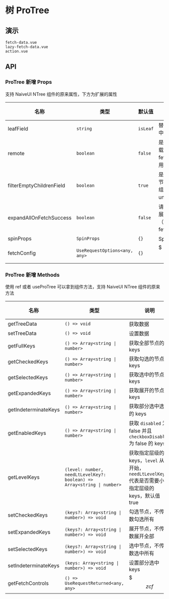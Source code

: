 # 树 ProTree

## 演示

```demo
fetch-data.vue
lazy-fetch-data.vue
action.vue
```

## API

### ProTree 新增 Props
<div class='inline-flex leading-5 text-sky-600 text-xs font-500  mb-16px px-3 py-1 bg-sky-400/10 rounded-full'>支持 NaiveUI NTree 组件的原来属性，下方为扩展的属性</div>

| 名称 | 类型 | 默认值 | 说明 | 版本 |
| --- | --- | --- | --- | --- |
| leafField | `string` | `isLeaf` | 替代 TreeOption 中的 isLeaf 字段 |  |
| remote | `boolean` | `false` | 是否为异步加载，搭配 fetchConfig 使用 |  |
| filterEmptyChildrenField | `boolean` | `true` | 是否过滤掉空子节点字段（空数组或者 undefined/null） |  |
| expandAllOnFetchSuccess | `boolean` | `false` | 请求成功后是否展开全部节点（搭配 fetchConfig） |  |
| spinProps | `SpinProps` | `{}` | Spin 组件属性 |  |
| fetchConfig | `UseRequestOptions<any, any>` | `{}` | $$$zcf$$ |  |

### ProTree 新增 Methods
<div class='inline-flex leading-5 text-sky-600 text-xs font-500  mb-16px px-3 py-1 bg-sky-400/10 rounded-full'>使用 ref 或者 useProTree 可以拿到组件方法，支持 NaiveUI NTree 组件的原来方法</div>

| 名称 | 类型 | 说明 | 版本 |
| --- | --- | --- | --- |
| getTreeData | `() => void` | 获取数据 |  |
| setTreeData | `() => void` | 设置数据 |  |
| getFullKeys | `() => Array<string \| number>` | 获取全部节点的 keys | |
| getCheckedKeys | `() => Array<string \| number>` | 获取勾选的节点 keys | |
| getSelectedKeys | `() => Array<string \| number>` | 获取选中的节点 keys | |
| getExpandedKeys | `() => Array<string \| number>` | 获取展开的节点 keys | |
| getIndeterminateKeys | `() => Array<string \| number>` | 获取部分选中选项的 keys | |
| getEnabledKeys | `() => Array<string \| number>` | 获取 `disabled` 为 false 并且 `checkboxDisabled` 为 false 的 keys | |
| getLevelKeys | `(level: number, needLtLevelKey?: boolean) => Array<string \| number>` | 获取指定层级的 keys，`level` 从1开始，`needLtLevelKey` 代表是否需要小于指定层级的 keys，默认值 true | |
| setCheckedKeys | `(keys?: Array<string \| number>) => void` | 勾选节点，不传参数勾选所有 | |
| setExpandedKeys | `(keys?: Array<string \| number>) => void` | 展开节点，不传参数展开全部 | |
| setSelectedKeys | `(keys?: Array<string \| number>) => void` | 选中节点，不传参数选中所有 | |
| setIndeterminateKeys | `(keys: Array<string \| number>) => void` | 设置部分选中 keys | |
| getFetchControls | `() => UseRequestReturned<any, any>` | $$$zcf$$ | |

